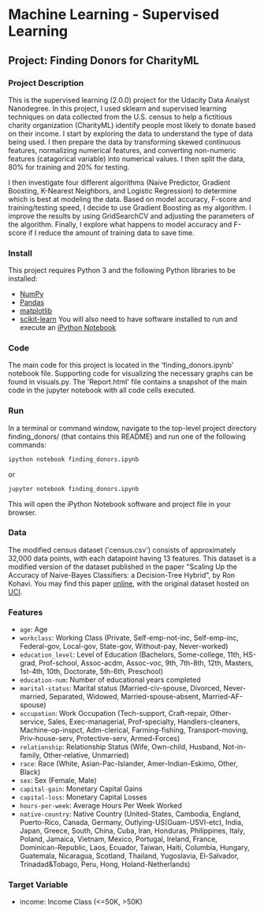 # Machine Learning - Supervised Learning
## Project: Finding Donors for CharityML

### Project Description
This is the supervised learning (2.0.0) project for the Udacity Data Analyst Nanodegree. In this project, I used sklearn and supervised learning techniques on data collected from the U.S. census to help a fictitious charity organization (CharityML) identify people most likely to donate based on their income. I start by exploring the data to understand the type of data being used. I then prepare the data by transforming skewed continuous features, normalizing numerical features, and converting non-numeric features (catagorical variable) into numerical values. I then split the data, 80% for training and 20% for testing.

I then investigate four different algorithms (Naive Predictor, Gradient Boosting, K-Nearest Neighbors, and Logistic Regression) to determine which is best at modeling the data. Based on model accuracy, F-score and training/testing speed, I decide to use Gradient Boosting as my algorithm. I improve the results by using GridSearchCV and adjusting the parameters of the algorithm. Finally, I explore what happens to model accuracy and F-score if I reduce the amount of training data to save time.

### Install
This project requires Python 3 and the following Python libraries to be installed:

- [NumPy](http://www.numpy.org/)
- [Pandas](http://pandas.pydata.org)
- [matplotlib](http://matplotlib.org/)
- [scikit-learn](http://scikit-learn.org/stable/)
You will also need to have software installed to run and execute an [iPython Notebook](http://ipython.org/notebook.html)

### Code
The main code for this project is located in the 'finding_donors.ipynb' notebook file. Supporting code for visualizing the necessary graphs can be found in visuals.py. The 'Report.html' file contains a snapshot of the main code in the jupyter notebook with all code cells executed.

### Run
In a terminal or command window, navigate to the top-level project directory finding_donors/ (that contains this README) and run one of the following commands:

```bash
ipython notebook finding_donors.ipynb
```  
or
```bash
jupyter notebook finding_donors.ipynb
```
This will open the iPython Notebook software and project file in your browser.

### Data
The modified census dataset ('census.csv') consists of approximately 32,000 data points, with each datapoint having 13 features. This dataset is a modified version of the dataset published in the paper "Scaling Up the Accuracy of Naive-Bayes Classifiers: a Decision-Tree Hybrid", by Ron Kohavi. You may find this paper [online](https://www.aaai.org/Papers/KDD/1996/KDD96-033.pdf), with the original dataset hosted on [UCI](https://archive.ics.uci.edu/ml/datasets/Census+Income).

### Features
- `age`: Age
- `workclass`: Working Class (Private, Self-emp-not-inc, Self-emp-inc, Federal-gov, Local-gov, State-gov, Without-pay, Never-worked)
- `education_level`: Level of Education (Bachelors, Some-college, 11th, HS-grad, Prof-school, Assoc-acdm, Assoc-voc, 9th, 7th-8th, 12th, Masters, 1st-4th, 10th, Doctorate, 5th-6th, Preschool)
- `education-num`: Number of educational years completed
- `marital-status`: Marital status (Married-civ-spouse, Divorced, Never-married, Separated, Widowed, Married-spouse-absent, Married-AF-spouse)
- `occupation`: Work Occupation (Tech-support, Craft-repair, Other-service, Sales, Exec-managerial, Prof-specialty, Handlers-cleaners, Machine-op-inspct, Adm-clerical, Farming-fishing, Transport-moving, Priv-house-serv, Protective-serv, Armed-Forces)
- `relationship`: Relationship Status (Wife, Own-child, Husband, Not-in-family, Other-relative, Unmarried)
- `race`: Race (White, Asian-Pac-Islander, Amer-Indian-Eskimo, Other, Black)
- `sex`: Sex (Female, Male)
- `capital-gain`: Monetary Capital Gains
- `capital-loss`: Monetary Capital Losses
- `hours-per-week`: Average Hours Per Week Worked
- `native-country`: Native Country (United-States, Cambodia, England, Puerto-Rico, Canada, Germany, Outlying-US(Guam-USVI-etc), India, Japan, Greece, South, China, Cuba, Iran, Honduras, Philippines, Italy, Poland, Jamaica, Vietnam, Mexico, Portugal, Ireland, France, Dominican-Republic, Laos, Ecuador, Taiwan, Haiti, Columbia, Hungary, Guatemala, Nicaragua, Scotland, Thailand, Yugoslavia, El-Salvador, Trinadad&Tobago, Peru, Hong, Holand-Netherlands)

### Target Variable

- income: Income Class (<=50K, >50K)
